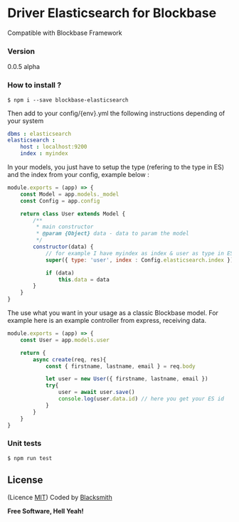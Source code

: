 # Driver Elasticsearch for Blockbase
Compatible with Blockbase Framework

### Version
0.0.5 alpha

### How to install ?
```shell
$ npm i --save blockbase-elasticsearch
```

Then add to your config/{env}.yml the following instructions depending of your system
```yml
dbms : elasticsearch
elasticsearch :
    host : localhost:9200
    index : myindex
```

In your models, you just have to setup the type (refering to the type in ES) and the index from your config, example below :
``` js
module.exports = (app) => {
    const Model = app.models._model
    const Config = app.config

    return class User extends Model {
        /**
         * main constructor
         * @param {Object} data - data to param the model
         */
        constructor(data) {
            // for example I have myindex as index & user as type in ES
            super({ type: 'user', index : Config.elasticsearch.index })

            if (data)
                this.data = data
        }
    }
}
```

The use what you want in your usage as a classic Blockbase model.
For example here is an example controller from express, receiving data.
``` js
module.exports = (app) => {
    const User = app.models.user

    return {
        async create(req, res){
            const { firstname, lastname, email } = req.body

            let user = new User({ firstname, lastname, email })
            try{
                user = await user.save()
                console.log(user.data.id) // here you get your ES id
            }
        }
    }
}
```

### Unit tests
```shell
$ npm run test
```

License
----
(Licence [MIT](https://github.com/blacksmithstudio/blockbase/blob/master/LICENCE))
Coded by [Blacksmith](https://www.blacksmith.studio)


**Free Software, Hell Yeah!**

[Node.js]:https://nodejs.org/en
[NPM]:https://www.npmjs.com
